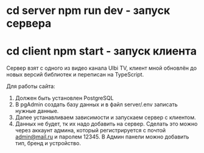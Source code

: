 # cd server npm run dev - запуск сервера
# cd client npm start - запуск клиента
Сервер взят с одного из видео канала Ulbi TV, клиент мной обновлён до новых версий библиотек и переписан на TypeScript.

Для работы сайта:
1) Должен быть установлен PostgreSQL
2) В pgAdmin создать базу данных и в файл server/.env записать нужные данные.
3) Далее устанавливаем зависимости и запускаем сервер с клиентом.
4) Данных не будет, тк их надо добавить на сервер. Сделать это можно через аккаунт админа, который регистрируется с почтой admin@mail.ru и паролем 12345.
  В Админ панели можно добавить тип, бренд и устройство.
